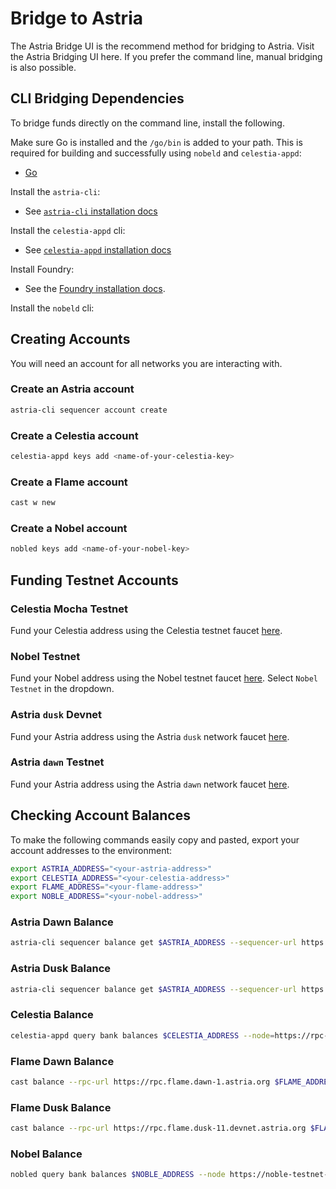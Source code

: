 <!-- markdownlint-disable MD041 MD033 -->

<script setup>
import { siteConfig } from '../config.js'

const link = siteConfig.flame.mainnet.bridging.ui_link
</script>

# Bridge to Astria

The Astria Bridge UI is the recommend method for bridging to Astria.
Visit the Astria Bridging UI <a :href="link" target="_blank" rel="noopener
noreferrer">here</a>. If you prefer the command line, manual bridging is also
possible.

## CLI Bridging Dependencies

To bridge funds directly on the command line, install the following.

Make sure Go is installed and the `/go/bin` is added to your path. This is
required for building and successfully using `nobeld` and `celestia-appd`:

- [Go](https://go.dev/doc/install)

Install the `astria-cli`:

- See [`astria-cli` installation
  docs](../developer/astria-cli/astria-cli-installation.md)

Install the `celestia-appd` cli:

- See [`celestia-appd` installation
  docs](https://docs.celestia.org/how-to-guides/celestia-app)

Install Foundry:

- See the [Foundry installation
  docs](https://book.getfoundry.sh/getting-started/installation).

Install the `nobeld` cli:

<!--@include: ../components/_install-nobeld.md-->

## Creating Accounts

You will need an account for all networks you are interacting with.

### Create an Astria account

```bash
astria-cli sequencer account create
```

### Create a Celestia account

```bash
celestia-appd keys add <name-of-your-celestia-key>
```

### Create a Flame account

```bash
cast w new
```

### Create a Nobel account

```bash
nobled keys add <name-of-your-nobel-key>
```

## Funding Testnet Accounts

### Celestia Mocha Testnet

Fund your Celestia address using the Celestia testnet faucet
[here](https://docs.celestia.org/how-to-guides/mocha-testnet#mocha-testnet-faucet).

### Nobel Testnet

Fund your Nobel address using the Nobel testnet faucet
[here](https://faucet.circle.com/). Select `Nobel Testnet` in the dropdown.

### Astria `dusk` Devnet

Fund your Astria address using the Astria `dusk` network faucet
[here](https://faucet.sequencer.dusk-11.devnet.astria.org/).

### Astria `dawn` Testnet

Fund your Astria address using the Astria `dawn` network faucet
[here](https://faucet.sequencer.dawn-1.astria.org/).

## Checking Account Balances

To make the following commands easily copy and pasted, export your account
addresses to the environment:

```bash
export ASTRIA_ADDRESS="<your-astria-address>"
export CELESTIA_ADDRESS="<your-celestia-address>"
export FLAME_ADDRESS="<your-flame-address>"
export NOBLE_ADDRESS="<your-nobel-address>"
```

### Astria Dawn Balance

```bash
astria-cli sequencer balance get $ASTRIA_ADDRESS --sequencer-url https://rpc.sequencer.dawn-1.astria.org/
```

### Astria Dusk Balance

```bash
astria-cli sequencer balance get $ASTRIA_ADDRESS --sequencer-url https://rpc.sequencer.dusk-11.devnet.astria.org/
```

### Celestia Balance

```bash
celestia-appd query bank balances $CELESTIA_ADDRESS --node=https://rpc-mocha.pops.one:443 --chain-id mocha-4

```

### Flame Dawn Balance

```bash
cast balance --rpc-url https://rpc.flame.dawn-1.astria.org $FLAME_ADDRESS
```

### Flame Dusk Balance

```bash
cast balance --rpc-url https://rpc.flame.dusk-11.devnet.astria.org $FLAME_ADDRESS
```

### Nobel Balance

```bash
nobled query bank balances $NOBLE_ADDRESS --node https://noble-testnet-rpc.polkachu.com:443

```
